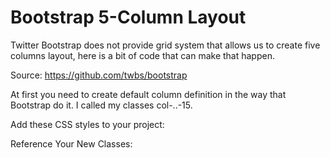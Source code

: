 Bootstrap 5-Column Layout
==================

Twitter Bootstrap does not provide grid system that allows us to create five columns layout, here is a bit of code that can make that happen.

Source:
https://github.com/twbs/bootstrap

At first you need to create default column definition in the way that Bootstrap do it. I called my classes col-..-15.

Add these CSS styles to your project:

<style>
.col-xs-15,
.col-sm-15,
.col-md-15,
.col-lg-15 {
    position: relative;
    min-height: 1px;
    padding-right: 10px;
    padding-left: 10px;
}


.col-xs-15 {
    width: 20%;
    float: left;
}
@media (min-width: 768px) {
.col-sm-15 {
        width: 20%;
        float: left;
    }
}
@media (min-width: 992px) {
    .col-md-15 {
        width: 20%;
        float: left;
    }
}
@media (min-width: 1200px) {
    .col-lg-15 {
        width: 20%;
        float: left;
    }
}
</style>

Reference Your New Classes:

<div class="row"><div class="col-md-15 col-sm-3"></div></div>
